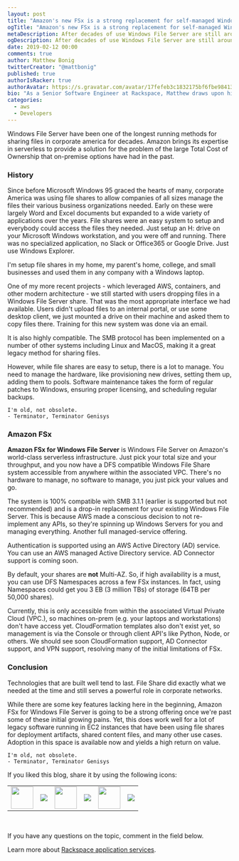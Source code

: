 ```yaml
---
layout: post
title: "Amazon's new FSx is a strong replacement for self-managed Windows File Server"
ogTitle: "Amazon's new FSx is a strong replacement for self-managed Windows File Server"
metaDescription: After decades of use Windows File Server are still around and being leveraged daily by corporate networks for sharing files. Now Amazon offers a managed serverless solution to reduce TCO for customers.
ogDescription: After decades of use Windows File Server are still around and being leveraged daily by corporate networks for sharing files. Now Amazon offers a managed serverless solution to reduce TCO for customers.
date: 2019-02-12 00:00
comments: true
author: Matthew Bonig
twitterCreator: "@mattbonig"
published: true
authorIsRacker: true
authorAvatar: https://s.gravatar.com/avatar/17fefeb3c1832175bf6fbe9841368292?s=128
bio: "As a Senior Software Engineer at Rackspace, Matthew draws upon his 15 years of web application development experience to help architect highly-available, fault-tolerant, scalable, and secure AWS environments composed of a wide range of services in the AWS portfolio, including Compute, Storage, Database, Networking, Developer Tools, and more. He is an AWS certified Solutions Architect. His hobbies include hiking the foothills of Colorado and walks with his wife and dogs."
categories:
  - aws
  - Developers
---
```


Windows File Server have been one of the longest running methods for sharing files in corporate america for decades. Amazon brings its expertise in serverless to provide a solution for the problem of the large Total Cost of Ownership that on-premise options have had in the past.

### History

Since before Microsoft Windows 95 graced the hearts of many, corporate America was using file shares to allow companies of all sizes manage the files their various business organizations needed. Early on these were largely Word and Excel documents but expanded to a wide variety of applications over the years. File shares were an easy system to setup and everybody could access the files they needed. Just setup an H: drive on your Microsoft Windows workstation, and you were off and running. There was no specialized application, no Slack or Office365 or Google Drive. Just use Windows Explorer.

I'm setup file shares in my home, my parent's home, college, and small businesses and used them in any company with a Windows laptop.

One of my more recent projects - which leveraged AWS, containers, and other modern architecture - we still started with users dropping files in a Windows File Server share. That was the most appropriate interface we had available. Users didn't upload files to an internal portal, or use some desktop client, we just mounted a drive on their machine and asked them to copy files there. Training for this new system was done via an email. 

It is also highly compatible. The SMB protocol has been implemented on a number of other systems including Linux and MacOS, making it a great legacy method for sharing files.

However, while file shares are easy to setup, there is a lot to manage. You need to manage the hardware, like provisioning new drives, setting them up, adding them to pools. Software maintenance takes the form of regular patches to Windows, ensuring proper licensing, and scheduling regular backups.

```arnold
I'm old, not obsolete.
- Terminator, Terminator Genisys
```

### Amazon FSx

**Amazon FSx for Windows File Server** is Windows File Server on Amazon's world-class serverless infrastructure. Just pick your total size and your throughput, and you now have a DFS compatible Windows File Share system accessible from anywhere within the associated VPC.  There's no hardware to manage, no software to manage, you just pick your values and go.

The system is 100% compatible with SMB 3.1.1 (earlier is supported but not recommended) and is a drop-in replacement for your existing Windows File Server. This is because AWS made a conscious decision to not re-implement any APIs, so they're spinning up Windows Servers for you and managing everything. Another full managed-service offering.

Authentication is supported using an AWS Active Directory (AD) service. You can use an AWS managed Active Directory service. AD Connector support is coming soon.

By default, your shares are **not** Multi-AZ. So, if high availability is a must, you can use DFS Namespaces across a few FSx instances. In fact, using Namespaces could get you 3 EB (3 million TBs) of storage (64TB per 50,000 shares).

Currently, this is only accessible from within the associated Virtual Private Cloud (VPC.), so machines on-prem (e.g. your laptops and workstations) don't have access yet. CloudFormation templates also don't exist yet, so management is via the Console or through client API's like Python, Node, or others.  We should see soon CloudFormation support, AD Connector support, and VPN support, resolving many of the initial limitations of FSx. 

### Conclusion

Technologies that are built well tend to last. File Share did exactly what we needed at the time and still serves a powerful role in corporate networks.

While there are some key features lacking here in the beginning, Amazon FSx for Windows File Server is going to be a strong offering once we're past some of these initial growing pains. Yet, this does work well for a lot of legacy software running in EC2 instances that have been using file shares for deployment artifacts, shared content files, and many other use cases. Adoption in this space is available now and yields a high return on value. 

```arnold
I'm old, not obsolete.
- Terminator, Terminator Genisys
```

<table>
  <tr>If you liked this blog, share it by using the following icons:</tr>
  <tr>
   <td>
       <img src="{% asset_path line-tile.png %}" width=50>
    </td>
    <td>
      <a href="https://twitter.com/home?status=https%3A//developer.rackspace.com/blog/amazon-fsx-replaces-file-shares/">
        <img src="{% asset_path shareT.png %}">
      </a>
    </td>
    <td>
       <img src="{% asset_path line-tile.png %}" width=50>
    </td>
    <td>
      <a href="https://www.facebook.com/sharer/sharer.php?u=https%3A//developer.rackspace.com/blog/amazon-fsx-replaces-file-shares/">
        <img src="{% asset_path shareFB.png %}">
      </a>
    </td>
    <td>
       <img src="{% asset_path line-tile.png %}" width=50>
    </td>
    <td>
      <a href="https://www.linkedin.com/shareArticle?mini=true&url=https%3A//developer.rackspace.com/blog/amazon-fsx-replaces-file-shares&summary=&source=">
        <img src="{% asset_path shareL.png %}">
      </a>
    </td>
  </tr>
</table>

</br>

If you have any questions on the topic, comment in the field below.

Learn more about [Rackspace application services](https://www.rackspace.com/application-management).
